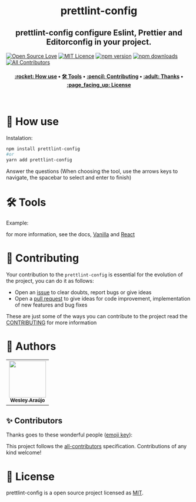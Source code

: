 <h1 align="center" title="Vite Helper">
  prettlint-config
</h1>

<h2 align="center">prettlint-config configure Eslint, Prettier and Editorconfig in your project.</h2>

[![Open Source Love](https://badges.frapsoft.com/os/v2/open-source.png?v=103)](https://github.com/ellerbrock/open-source-badges/)
[![MIT Licence](https://badges.frapsoft.com/os/mit/mit.png?v=103)](https://opensource.org/licenses/mit-license.php)
[![npm version](https://img.shields.io/npm/v/prettlint-config.svg?style=flat-square)](https://www.npmjs.com/package/prettlint-config)
[![npm downloads](https://img.shields.io/npm/dm/prettlint-config.svg?style=flat-square)](http://npm-stat.com/charts.html?package=cz-conventional-changelog&from=2015-08-01) <!-- ALL-CONTRIBUTORS-BADGE:START - Do not remove or modify this section --> [![All Contributors](https://img.shields.io/badge/all_contributors-1-green.svg?style=flat-square)](#contributors-) <!-- ALL-CONTRIBUTORS-BADGE:END -->

<h4 align="center">
 <a href="#-how-use">:rocket: How use</a> •
 <a href="#️-tools">🛠️ Tools</a> •
 <a href="#-contributing">:pencil: Contributing</a> •
 <a href="#-thanks">:adult: Thanks</a> •
 <a href="#-license">:page_facing_up: License</a>
</h4>

<br>

# :rocket: How use

Instalation:

```bash
npm install prettlint-config
#or
yarn add prettlint-config
```

Answer the questions (When choosing the tool, use the arrows keys to navigate, the spacebar to select and enter to finish)

# 🛠️ Tools

Example:

for more information, see the docs, [Vanilla](/docs/vanilla.md) and [React](/docs/react.md)

# :pencil: Contributing

Your contribution to the `prettlint-config` is essential for the evolution of the project, you can do it as follows:

- Open an [issue](https://github.com/wesleyara/prettlint-config/issues) to clear doubts, report bugs or give ideas
- Open a [pull request](https://github.com/wesleyara/prettlint-config/pulls) to give ideas for code improvement, implementation of new features and bug fixes

These are just some of the ways you can contribute to the project read the [CONTRIBUTING](https://github.com/wesleyara/prettlint-config/blob/main/.github/CONTRIBUTING.md) for more information

# :adult: Authors

<table>
  <tr>
    <td align="center"><a href="https://wesleyaraujo.dev/"><img src="https://avatars.githubusercontent.com/u/89321125?v=4?s=100" width="100px;" alt=""/><br /><sub><b>Wesley Araújo</b></sub></a><br /></td>
  </tr>
</table>

## ✨ Contributors

Thanks goes to these wonderful people ([emoji key](https://allcontributors.org/docs/en/emoji-key)):

<!-- ALL-CONTRIBUTORS-LIST:START - Do not remove or modify this section -->
<!-- prettier-ignore-start -->
<!-- markdownlint-disable -->
<!-- markdownlint-restore -->
<!-- prettier-ignore-end -->

<!-- ALL-CONTRIBUTORS-LIST:END -->

This project follows the [all-contributors](https://github.com/all-contributors/all-contributors) specification. Contributions of any kind welcome!

# :page_facing_up: License

prettlint-config is a open source project licensed as [MIT](LICENSE).
